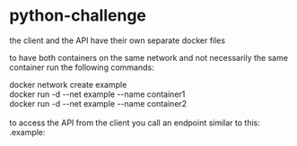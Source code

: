 # python-challenge  
the client and the API have their own separate docker files 


to have both containers on the same network and not necessarily the same container run the following commands:

docker network create example  <br />
docker run -d --net example --name container1 <image>  <br />
docker run -d --net example --name container2 <image> <br />
 <br />
 to access the API from the client you call an endpoint similar to this:  <br />
 <container-name>.example:<port>

 
